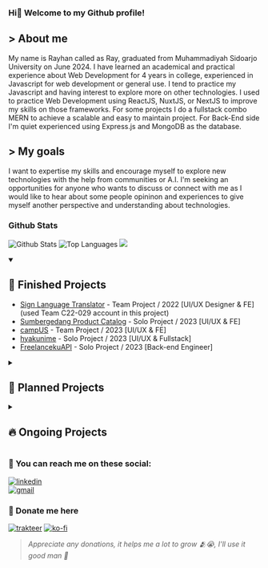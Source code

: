 ### Hi👋 Welcome to my Github profile!
## > About me
My name is Rayhan called as Ray, graduated from Muhammadiyah Sidoarjo University on June 2024. I have learned an academical and practical experience about Web Development for 4 years in college, experienced in Javascript for web development or general use. I tend to practice my Javascript and having interest to explore more on other technologies. I used to practice Web Development using ReactJS, NuxtJS, or NextJS to improve my skills on those frameworks. For some projects I do a fullstack combo MERN to achieve a scalable and easy to maintain project. For Back-End side I'm quiet experienced using Express.js and MongoDB as the database.

## > My goals
I want to expertise my skills and encourage myself to explore new technologies with the help from communities or A.I. I'm seeking an opportunities for anyone who wants to discuss or connect with me as I would like to hear about some people opininon and experiences to give myself another perspective and understanding about technologies.

### Github Stats
![Github Stats](https://github-readme-stats.vercel.app/api?username=rayzio-jax&show_icons=true&hide_border=true&count_private=true)
![Top Languages](https://github-readme-stats.vercel.app/api/top-langs/?username=rayzio-jax&show_icons=true&hide_border=true&layout=compact)
<img src="https://github-profile-trophy.vercel.app/?username=rayzio-jax">

<details open>
<summary><h2>📌 Finished Projects</h2></summary>

  * [Sign Language Translator](https://github.com/rayzio-jax/Sign-Language-Translator) - Team Project / 2022 [UI/UX Designer & FE] (used Team C22-029 account in this project)
  * [Sumbergedang Product Catalog](https://github.com/rayzio-jax/Sumbergedang-Product-Catalog) - Solo Project / 2023 [UI/UX & FE]
  * [campUS](https://github.com/YuukioFuyu/campUS) - Team Project / 2023 [UI/UX & FE]
  * [hyakunime](https://github.com/rayzio-jax/Hyakunime) - Solo Project / 2023 [UI/UX & Fullstack]
  * [FreelancekuAPI](https://github.com/rayzio-jax/Freelanceku-API) - Solo Project / 2023 [Back-end Engineer]
</details>

<details>
<summary><h2>📃 Planned Projects</h2></summary>
  
  * Discord Bot
  * Anonymus Chat
  * ???
</details>

<details>
<summary><h2>🔥 Ongoing Projects</h2></summary>
</details>

### 👥 You can reach me on these social:
[![linkedin](https://img.shields.io/badge/linkedin-rayputrap-333333?labelColor=blue&style=for-the-badge&logo=x&logoColor=white&link=https://www.linkedin.com/in/rayputrap)](https://www.linkedin.com/in/rayputrap) <br/>
[![gmail](https://img.shields.io/badge/rayhananthaakbar@gmail.com-100000?style=plastic&logo=Gmail&logoColor=FF0000&labelColor=FFFFFF&color=FFFFFF)](https://mail.google.com/mail/?view=cm&to=rayhananthaakbar@gmail.com)

### 🥺 Donate me here
[![trakteer](https://img.shields.io/badge/trakteer-rayziojax-333333?labelColor=eb0909&style=for-the-badge&logo=trakteer&logoColor=white&link=https://trakteer.id/rayziojax)](https://trakteer.id/rayziojax)
[![ko-fi](https://img.shields.io/badge/ko--fi-rayziojax-333333?labelColor=6800b3&style=for-the-badge&logo=ko-fi&logoColor=white&link=https://trakteer.id/rayziojax)](https://trakteer.id/rayziojax)
> _Appreciate any donations, it helps me a lot to grow 🫂😭, I'll use it good man 🫡_
